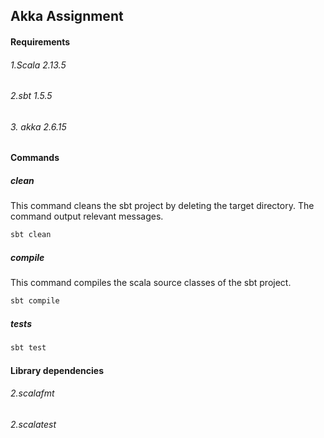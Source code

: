 ##  Akka Assignment

#### Requirements
###### 1.Scala 2.13.5
###### 2.sbt 1.5.5
###### 3. akka 2.6.15

#### Commands
##### clean

This command cleans the sbt project by deleting the target directory. The command output relevant messages.

```bash
sbt clean 
```
##### compile 
This command compiles the scala source classes of the sbt project.
```bash
sbt compile
```

##### tests

```bash
sbt test
```
#### Library dependencies
###### 2.scalafmt
###### 2.scalatest
